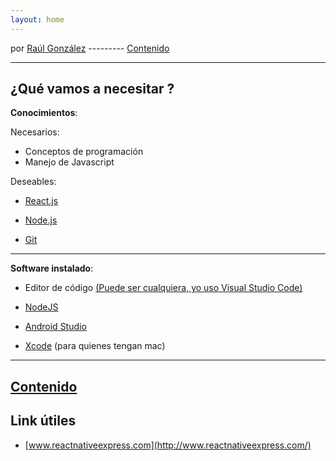 ```yaml
---
layout: home
---
```

por [Raúl González](https://twitter.com/soyraulgonzalez)  ---------   [Contenido](/contenido.html)

---
## ¿Qué vamos a necesitar ?

**Conocimientos**:

Necesarios:

- Conceptos de programación
- Manejo de Javascript 

Deseables:

- [React.js](https://es.reactjs.org/)

- [Node.js](https://nodejs.org/es/)

- [Git](https://git-scm.com/)

---

**Software instalado**:

- Editor de código [(Puede ser cualquiera, yo uso Visual Studio Code)](https://code.visualstudio.com/#alt-downloads)

- [NodeJS](https://nodejs.org/es/)

- [Android Studio](https://developer.android.com/studio)

- [Xcode](https://developer.apple.com/xcode/resources/) (para quienes tengan mac)

---

## [Contenido](/contenido.html)

## Link útiles

- [www.reactnativeexpress.com](http://www.reactnativeexpress.com/)
